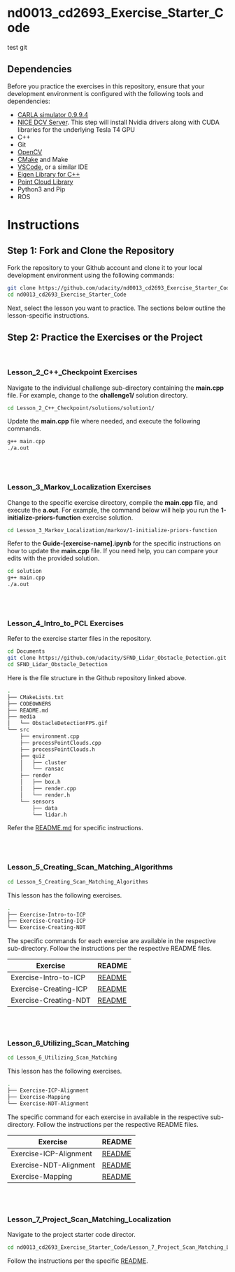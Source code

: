 # nd0013_cd2693_Exercise_Starter_Code
test git
## Dependencies
Before you practice the exercises in this repository, ensure that your development environment is configured with the following tools and dependencies:

- [CARLA simulator 0.9.9.4](https://github.com/carla-simulator/carla/releases/tag/0.9.9) 
- [NICE DCV Server](https://docs.aws.amazon.com/dcv/latest/adminguide/setting-up-installing-linux-prereq.html). This step will install Nvidia drivers along with CUDA libraries for the underlying Tesla T4 GPU
- C++ 
- Git
- [OpenCV](https://docs.opencv.org/4.x/d7/d9f/tutorial_linux_install.html)
- [CMake](https://askubuntu.com/questions/161104/how-do-i-install-make) and Make
- [VSCode](https://code.visualstudio.com/download), or a similar IDE
- [Eigen Library for C++](https://eigen.tuxfamily.org/index.php?title=Main_Page)
- [Point Cloud Library](https://pointclouds.org/downloads/)
- Python3 and Pip
- ROS


# Instructions

## Step 1: Fork and Clone the Repository
Fork the repository to your Github account and clone it to your local development environment using the following commands:

```bash
git clone https://github.com/udacity/nd0013_cd2693_Exercise_Starter_Code.git
cd nd0013_cd2693_Exercise_Starter_Code
```

Next, select the lesson you want to practice. The sections below outline the lesson-specific instructions.

## Step 2: Practice the Exercises or the Project
<br />

### Lesson_2_C++_Checkpoint Exercises

Navigate to the individual challenge sub-directory containing the **main.cpp** file. For example, change to the **challenge1/** solution directory.

```bash
cd Lesson_2_C++_Checkpoint/solutions/solution1/
```

Update the **main.cpp** file where needed, and execute the following commands.

```bash
g++ main.cpp
./a.out
```

<br /><br />

### Lesson_3_Markov_Localization Exercises

Change to the specific exercise directory, compile the **main.cpp** file, and execute the **a.out**. For example, the command below will help you run the  **1-initialize-priors-function** exercise solution. 

```bash
cd Lesson_3_Markov_Localization/markov/1-initialize-priors-function
```

Refer to the **Guide-[exercise-name].ipynb** for the specific instructions on how to update the **main.cpp** file. If you need help, you can compare your edits with the provided solution.

```bash
cd solution
g++ main.cpp  
./a.out
```

<br /><br />

### Lesson_4_Intro_to_PCL Exercises

Refer to the exercise starter files in the [](https://github.com/udacity/SFND_Lidar_Obstacle_Detection) repository. 

```bash
cd Documents
git clone https://github.com/udacity/SFND_Lidar_Obstacle_Detection.git
cd SFND_Lidar_Obstacle_Detection
```

Here is the file structure in the Github repository linked above.

```bash
.
├── CMakeLists.txt
├── CODEOWNERS
├── README.md
├── media
│   └── ObstacleDetectionFPS.gif
└── src
    ├── environment.cpp
    ├── processPointClouds.cpp
    ├── processPointClouds.h
    ├── quiz
    │   ├── cluster
    │   └── ransac
    ├── render
    │   ├── box.h
    │   ├── render.cpp
    │   └── render.h
    └── sensors
        ├── data
        └── lidar.h
```
Refer the [README.md](https://github.com/udacity/SFND_Lidar_Obstacle_Detection#readme) for specific instructions. 

<br /><br />

### Lesson_5_Creating_Scan_Matching_Algorithms

```bash
cd Lesson_5_Creating_Scan_Matching_Algorithms
```

This lesson has the following exercises. 

```bash
.
├── Exercise-Intro-to-ICP
├── Exercise-Creating-ICP
└── Exercise-Creating-NDT
```

The specific commands for each exercise are available in the respective sub-directory. Follow the instructions per the respective README files.

|Exercise|README|
|---------|---------|
|Exercise-Intro-to-ICP|[README](/Lesson_5_Creating_Scan_Matching_Algorithms/Exercise-Intro-to-ICP/README.md)|
|Exercise-Creating-ICP|[README](/Lesson_5_Creating_Scan_Matching_Algorithms/Exercise-Creating-ICP/README.md)|
|Exercise-Creating-NDT|[README](/Lesson_5_Creating_Scan_Matching_Algorithms/Exercise-Creating-NDT/README.md)|


<br /><br />

### Lesson_6_Utilizing_Scan_Matching

```bash
cd Lesson_6_Utilizing_Scan_Matching
```

This lesson has the following exercises.

```bash
.
├── Exercise-ICP-Alignment
├── Exercise-Mapping
└── Exercise-NDT-Alignment
```

The specific command for each exercise in available in the respective sub-directory. Follow the instructions per the respective README files.

|Exercise|README|
|---------|---------|
|Exercise-ICP-Alignment|[README](/Lesson_6_Utilizing_Scan_Matching/Exercise-ICP-Alignment/README.md)|
|Exercise-NDT-Alignment|[README](/Lesson_6_Utilizing_Scan_Matching/Exercise-NDT-Alignment/README.md)|
|Exercise-Mapping|[README](/Lesson_6_Utilizing_Scan_Matching/Exercise-Mapping/README.md)|



<br /><br />

### Lesson_7_Project_Scan_Matching_Localization

Navigate to the project starter code director. 

```bash
cd nd0013_cd2693_Exercise_Starter_Code/Lesson_7_Project_Scan_Matching_Localization/c3-project
```

Follow the instructions per the specific [README](/Lesson_7_Project_Scan_Matching_Localization/c3-project/README.md). 
